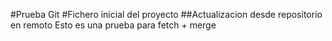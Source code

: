 #Prueba Git
#Fichero inicial del proyecto
##Actualizacion desde repositorio en remoto
Esto es una prueba para fetch + merge
